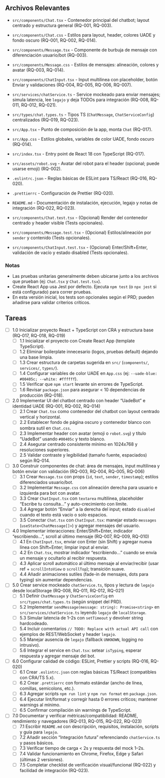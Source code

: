 ## Archivos Relevantes

- `src/components/Chat.tsx` - Contenedor principal del chatbot; layout centrado y estructura general (RQ-001, RQ-003).
- `src/components/Chat.css` - Estilos para layout, header, colores UADE y fondo oscuro (RQ-001, RQ-002, RQ-014).
- `src/components/Message.tsx` - Componente de burbuja de mensaje con diferenciación usuario/bot (RQ-003).
- `src/components/Message.css` - Estilos de mensajes: alineación, colores y avatar (RQ-003, RQ-014).
- `src/components/ChatInput.tsx` - Input multilinea con placeholder, botón Enviar y validaciones (RQ-004, RQ-005, RQ-006, RQ-007).
- `src/services/chatService.ts` - Service mockeado para enviar mensajes; simula latencia, lee `legajo` y deja TODOs para integración (RQ-008, RQ-011, RQ-012, RQ-021).
- `src/types/chat.types.ts` - Tipos TS (`ChatMessage`, `ChatServiceConfig`) centralizados (RQ-019, RQ-023).
- `src/App.tsx` - Punto de composición de la app, monta `Chat` (RQ-017).
- `src/App.css` - Estilos globales, variables de color UADE, fondo oscuro (RQ-014).
- `src/index.tsx` - Entry point de React 18 con TypeScript (RQ-017).
- `src/assets/robot.svg` - Avatar del robot para el header (opcional; puede usarse emoji) (RQ-002).
- `.eslintrc.json` - Reglas básicas de ESLint para TS/React (RQ-016, RQ-020).
- `.prettierrc` - Configuración de Prettier (RQ-020).
- `README.md` - Documentación de instalación, ejecución, legajo y notas de integración (RQ-022, RQ-023).

- `src/components/Chat.test.tsx` - (Opcional) Render del contenedor centrado y header visible (Tests opcionales).
- `src/components/Message.test.tsx` - (Opcional) Estilos/alineación por `sender` y contenido (Tests opcionales).
- `src/components/ChatInput.test.tsx` - (Opcional) Enter/Shift+Enter, validación de vacío y estado disabled (Tests opcionales).

### Notas

- Las pruebas unitarias generalmente deben ubicarse junto a los archivos que prueban (ej: `Chat.tsx` y `Chat.test.tsx`).
- Create React App usa Jest por defecto. Ejecuta `npm test` (o `npx jest` si está configurado) para correr pruebas.
- En esta versión inicial, los tests son opcionales según el PRD; pueden añadirse para validar criterios críticos.

## Tareas

- [ ] 1.0 Inicializar proyecto React + TypeScript con CRA y estructura base (RQ-017, RQ-018, RQ-019)
  - [ ] 1.1 Inicializar el proyecto con Create React App (template TypeScript).
  - [ ] 1.2 Eliminar boilerplate innecesario (logos, pruebas default) dejando una base limpia.
  - [ ] 1.3 Crear estructura de carpetas sugerida en `src/` (`components/`, `services/`, `types/`).
  - [ ] 1.4 Configurar variables de color UADE en `App.css` (ej: `--uade-blue: #00405c; --white: #ffffff`).
  - [ ] 1.5 Verificar que `npm start` levante sin errores de TypeScript.
  - [ ] 1.6 Revisar `package.json` para asegurar < 10 dependencias de producción (RQ-018).

- [ ] 2.0 Implementar UI del chatbot centrado con header “UadeBot” e identidad UADE (RQ-001, RQ-002, RQ-014)
  - [ ] 2.1 Crear `Chat.tsx` como contenedor del chatbot con layout centrado vertical y horizontal.
  - [ ] 2.2 Establecer fondo de página oscuro y contenedor blanco con sombra sutil en `Chat.css`.
  - [ ] 2.3 Implementar header con avatar (emoji o `robot.svg`) y título “UadeBot” usando `#00405c` y texto blanco.
  - [ ] 2.4 Asegurar centrado consistente mínimo en 1024x768 y resoluciones superiores.
  - [ ] 2.5 Validar contraste y legibilidad (tamaño fuente, espaciados) según RQ-014.

- [ ] 3.0 Construir componentes de chat: área de mensajes, input multilinea y botón enviar con validación (RQ-003, RQ-004, RQ-005, RQ-006)
  - [ ] 3.1 Crear `Message.tsx` con props (`id`, `text`, `sender`, `timestamp`); estilos diferenciados usuario/bot.
  - [ ] 3.2 Implementar `Message.css` con alineación derecha para usuario e izquierda para bot con avatar.
  - [ ] 3.3 Crear `ChatInput.tsx` con `textarea` multilinea, placeholder “Escribe tu consulta...” y auto-crecimiento con límite.
  - [ ] 3.4 Agregar botón “Enviar” a la derecha del input; estado `disabled` cuando el texto está vacío o solo espacios.
  - [ ] 3.5 Conectar `Chat.tsx` con `ChatInput.tsx`: manejar estado `messages` (`useState<ChatMessage[]>`) y agregar mensajes del usuario.

- [ ] 4.0 Implementar interacciones: Enter/Shift+Enter, indicador “escribiendo…”, scroll al último mensaje (RQ-007, RQ-009, RQ-010)
  - [ ] 4.1 En `ChatInput.tsx`, enviar con Enter (sin Shift) y agregar nueva línea con Shift+Enter; limpiar input al enviar.
  - [ ] 4.2 En `Chat.tsx`, mostrar indicador “escribiendo...” cuando se envía un mensaje y ocultarlo al recibir respuesta.
  - [ ] 4.3 Aplicar scroll automático al último mensaje al enviar/recibir (usar ref + `scrollIntoView` o `scrollTop`); transición suave.
  - [ ] 4.4 Añadir animaciones sutiles (fade-in de mensajes, dots para typing) sin aumentar dependencias.

- [ ] 5.0 Crear service mockeado `chatService.ts`, tipos y lectura de `legajo` desde localStorage (RQ-008, RQ-011, RQ-012, RQ-021)
  - [ ] 5.1 Definir `ChatMessage` y `ChatServiceConfig` en `src/types/chat.types.ts` (según snippet del PRD).
  - [ ] 5.2 Implementar `sendMessage(message: string): Promise<string>` en `src/services/chatService.ts` leyendo `legajo` de `localStorage`.
  - [ ] 5.3 Simular latencia de 1–2s con `setTimeout` y devolver string hardcodeado.
  - [ ] 5.4 Incluir comentarios `// TODO: Replace with actual API call` con ejemplos de REST/WebSocket y header `legajo`.
  - [ ] 5.5 Manejar ausencia de `legajo` (fallback `UNKNOWN`, logging no intrusivo).
  - [ ] 5.6 Integrar el service en `Chat.tsx`: setear `isTyping`, esperar respuesta y agregar mensaje del bot.

- [ ] 6.0 Configurar calidad de código: ESLint, Prettier y scripts (RQ-016, RQ-020)
  - [ ] 6.1 Crear `.eslintrc.json` con reglas básicas TS/React (compatibles con CRA/TS 5.x).
  - [ ] 6.2 Crear `.prettierrc` con formato estándar (ancho de línea, comillas, semicolons, etc.).
  - [ ] 6.3 Agregar scripts `npm run lint` y `npm run format` en `package.json`.
  - [ ] 6.4 Ejecutar lint/format y corregir hasta 0 errores críticos; mantener warnings al mínimo.
  - [ ] 6.5 Confirmar compilación sin warnings de TypeScript.

- [ ] 7.0 Documentar y verificar métricas/compatibilidad: README, rendimiento y navegadores (RQ-013, RQ-015, RQ-022, RQ-023)
  - [ ] 7.1 Escribir `README.md` con descripción, requisitos, instalación, scripts y guía para `legajo`.
  - [ ] 7.2 Añadir sección “Integración futura” referenciando `chatService.ts` y pasos básicos.
  - [ ] 7.3 Verificar tiempo de carga < 2s y respuesta del mock 1–2s.
  - [ ] 7.4 Validar funcionamiento en Chrome, Firefox, Edge y Safari (últimas 2 versiones).
  - [ ] 7.5 Completar checklist de verificación visual/funcional (RQ-022) y facilidad de integración (RQ-023).
